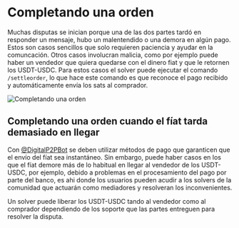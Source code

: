# Completando una orden

Muchas disputas se inician porque una de las dos partes tardó en responder un mensaje, hubo un malentendido o una demora en algún pago. Estos son casos sencillos que solo requieren paciencia y ayudar en la comuncación.
Otros casos involucran malicia, como por ejemplo puede haber un vendedor que quiera quedarse con el dinero fiat y que le retornen los USDT-USDC. Para estos casos el solver puede ejecutar el comando `/settleorder`, lo que hace este comando es que reconoce el pago recibido y automáticamente envía los sats al comprador.

![Completando una orden](./assets/images/settleorder-pendiente.png)

## Completando una orden cuando el fíat tarda demasiado en llegar
Con [@DigitalP2PBot](https://t.me/DigitalP2PBot) se deben utilizar métodos de pago que garanticen que el envío del fíat sea instantáneo. Sin embargo, puede haber casos en los que el fíat demore más de lo habitual en llegar al vendedor de los USDT-USDC, por ejemplo, debido a problemas en el procesamiento del pago por parte del banco, es ahi donde los usuarios pueden acudir a los solvers de la comunidad que actuarán como mediadores y resolveran los inconvenientes.

Un solver puede liberar los USDT-USDC tando al vendedor como al comprador dependiendo de los soporte que las partes entreguen para resolver la disputa.
